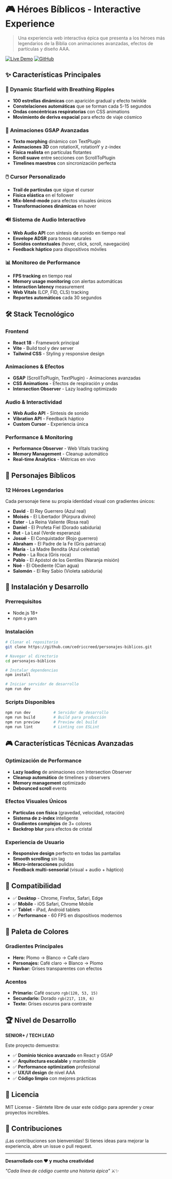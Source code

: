 # 🎮 Héroes Bíblicos - Interactive Experience

> Una experiencia web interactiva épica que presenta a los héroes más legendarios de la Biblia con animaciones avanzadas, efectos de partículas y diseño AAA.

[![Live Demo](https://img.shields.io/badge/🌐_Live_Demo-Visit_Site-blue?style=for-the-badge)](https://personajes-biblicos.vercel.app)
[![GitHub](https://img.shields.io/badge/📦_GitHub-Repository-black?style=for-the-badge)](https://github.com/cedriccreed/personajes-biblicos)

## ✨ Características Principales

### 🌌 **Dynamic Starfield with Breathing Ripples**
- **100 estrellas dinámicas** con aparición gradual y efecto twinkle
- **Constelaciones automáticas** que se forman cada 5-15 segundos
- **Ondas concéntricas respiratorias** con CSS animations
- **Movimiento de deriva espacial** para efecto de viaje cósmico

### 🎨 **Animaciones GSAP Avanzadas**
- **Texto morphing** dinámico con TextPlugin
- **Animaciones 3D** con rotationX, rotationY y z-index
- **Física realista** en partículas flotantes
- **Scroll suave** entre secciones con ScrollToPlugin
- **Timelines maestros** con sincronización perfecta

### 🖱️ **Cursor Personalizado**
- **Trail de partículas** que sigue el cursor
- **Física elástica** en el follower
- **Mix-blend-mode** para efectos visuales únicos
- **Transformaciones dinámicas** en hover

### 🔊 **Sistema de Audio Interactivo**
- **Web Audio API** con síntesis de sonido en tiempo real
- **Envelope ADSR** para tonos naturales
- **Sonidos contextuales** (hover, click, scroll, navegación)
- **Feedback háptico** para dispositivos móviles

### 📊 **Monitoreo de Performance**
- **FPS tracking** en tiempo real
- **Memory usage monitoring** con alertas automáticas
- **Interaction latency** measurement
- **Web Vitals** (LCP, FID, CLS) tracking
- **Reportes automáticos** cada 30 segundos

## 🛠️ Stack Tecnológico

### **Frontend**
- **React 18** - Framework principal
- **Vite** - Build tool y dev server
- **Tailwind CSS** - Styling y responsive design

### **Animaciones & Efectos**
- **GSAP** (ScrollToPlugin, TextPlugin) - Animaciones avanzadas
- **CSS Animations** - Efectos de respiración y ondas
- **Intersection Observer** - Lazy loading optimizado

### **Audio & Interactividad**
- **Web Audio API** - Síntesis de sonido
- **Vibration API** - Feedback háptico
- **Custom Cursor** - Experiencia única

### **Performance & Monitoring**
- **Performance Observer** - Web Vitals tracking
- **Memory Management** - Cleanup automático
- **Real-time Analytics** - Métricas en vivo

## 🎯 Personajes Bíblicos

### **12 Héroes Legendarios**
Cada personaje tiene su propia identidad visual con gradientes únicos:

- **David** - El Rey Guerrero (Azul real)
- **Moisés** - El Libertador (Púrpura divino)
- **Ester** - La Reina Valiente (Rosa real)
- **Daniel** - El Profeta Fiel (Dorado sabiduría)
- **Rut** - La Leal (Verde esperanza)
- **Josué** - El Conquistador (Rojo guerrero)
- **Abraham** - El Padre de la Fe (Gris patriarca)
- **María** - La Madre Bendita (Azul celestial)
- **Pedro** - La Roca (Gris roca)
- **Pablo** - El Apóstol de los Gentiles (Naranja misión)
- **Noé** - El Obediente (Cian agua)
- **Salomón** - El Rey Sabio (Violeta sabiduría)

## 🚀 Instalación y Desarrollo

### **Prerrequisitos**
- Node.js 18+
- npm o yarn

### **Instalación**
```bash
# Clonar el repositorio
git clone https://github.com/cedriccreed/personajes-biblicos.git

# Navegar al directorio
cd personajes-biblicos

# Instalar dependencias
npm install

# Iniciar servidor de desarrollo
npm run dev
```

### **Scripts Disponibles**
```bash
npm run dev          # Servidor de desarrollo
npm run build        # Build para producción
npm run preview      # Preview del build
npm run lint         # Linting con ESLint
```

## 🎮 Características Técnicas Avanzadas

### **Optimización de Performance**
- **Lazy loading** de animaciones con Intersection Observer
- **Cleanup automático** de timelines y observers
- **Memory management** optimizado
- **Debounced scroll** events

### **Efectos Visuales Únicos**
- **Partículas con física** (gravedad, velocidad, rotación)
- **Sistema de z-index** inteligente
- **Gradientes complejos** de 3+ colores
- **Backdrop blur** para efectos de cristal

### **Experiencia de Usuario**
- **Responsive design** perfecto en todas las pantallas
- **Smooth scrolling** sin lag
- **Micro-interacciones** pulidas
- **Feedback multi-sensorial** (visual + audio + háptico)

## 📱 Compatibilidad

- ✅ **Desktop** - Chrome, Firefox, Safari, Edge
- ✅ **Mobile** - iOS Safari, Chrome Mobile
- ✅ **Tablet** - iPad, Android tablets
- ✅ **Performance** - 60 FPS en dispositivos modernos

## 🎨 Paleta de Colores

### **Gradientes Principales**
- **Hero:** Plomo → Blanco → Café claro
- **Personajes:** Café claro → Blanco → Plomo
- **Navbar:** Grises transparentes con efectos

### **Acentos**
- **Primario:** Café oscuro `rgb(120, 53, 15)`
- **Secundario:** Dorado `rgb(217, 119, 6)`
- **Texto:** Grises oscuros para contraste

## 🏆 Nivel de Desarrollo

**SENIOR+ / TECH LEAD**

Este proyecto demuestra:
- ✅ **Dominio técnico avanzado** en React y GSAP
- ✅ **Arquitectura escalable** y mantenible
- ✅ **Performance optimization** profesional
- ✅ **UX/UI design** de nivel AAA
- ✅ **Código limpio** con mejores prácticas

## 📄 Licencia

MIT License - Siéntete libre de usar este código para aprender y crear proyectos increíbles.

## 🤝 Contribuciones

¡Las contribuciones son bienvenidas! Si tienes ideas para mejorar la experiencia, abre un issue o pull request.

---

**Desarrollado con ❤️ y mucha creatividad**

*"Cada línea de código cuenta una historia épica"* ⚔️✨
